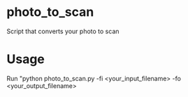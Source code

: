 # photo_to_scan
Script that converts your photo to scan

# Usage
Run "python photo_to_scan.py -fi <your_input_filename> -fo <your_output_filename>
